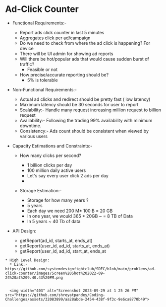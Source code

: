 # Ad-Click Counter
  * Functional Requirements:-
     * Report ads click counter in last 5 minutes
     * Aggregates click per ad/campaign
     * Do we need to check from where the ad click is happening? For device
     * There will be UI admin for showing ad reports
     * Will there be hot/popular ads that would cause sudden burst of traffic?
        * Feasible or not
     * How precise/accurate reporting should be?
        * 5% is tolerable

  * Non-Functional Requirements:-
     * Actual ad clicks and redirect should be pretty fast ( low latency)
     * Maximum latency should be 30 seconds for user to report
     * Scalability:- Handle many request increasing million request to billion request
     * Availability:- Following the trading 99% availability with minimum downtime.
     * Consistency:- Ads count should be consistent when viewed by various users

  * Capacity Estimations and Constraints:-
     * How many clicks per second?
        * 1 billion clicks per day
        * 100 million daily active users
        * Let's say every user click 2 ads per day
        * 
     
     * Storage Estimation:-
        * Storage for how many years ?
        * 5 years
        * Each day we need 200 M* 100 B = 20 GB
        * In one year, we would 365 * 20GB  ~ = 8 TB of Data
        * In 5 years ~ 40 Tb of data
   * API Design:
      * getReport(ad_id, starts_at, ends_at)
      * getReport(user_id, ad_id, starts_at, ends_at)
      * getReport(user_id, ad_id, start_at, ends_at

    * High Level Design:
      * Link:- https://github.com/systemdesignfightclub/SDFC/blob/main/problems/ad-click-counter/images/Screen%20Shot%202022-09-24%20at%209.40.43%20PM.png


      <img width="403" alt="Screenshot 2023-09-29 at 1 25 26 PM" src="https://github.com/shreyatpandey/Coding-Challenges/assets/32083899/aa28abde-2454-438f-9f3c-9e6ca8770b49">


    
